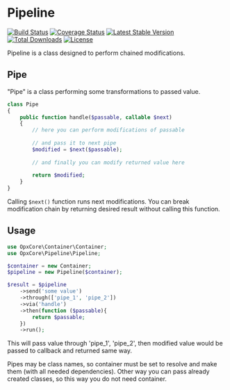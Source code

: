 # Pipeline

[![Build Status](https://travis-ci.com/opxcore/pipeline.svg?branch=main)](https://travis-ci.com/opxcore/pipeline)
[![Coverage Status](https://coveralls.io/repos/github/opxcore/pipeline/badge.svg?branch=master)](https://coveralls.io/github/opxcore/pipeline?branch=master)
[![Latest Stable Version](https://poser.pugx.org/opxcore/pipeline/v/stable)](https://packagist.org/packages/opxcore/pipeline)
[![Total Downloads](https://poser.pugx.org/opxcore/pipeline/downloads)](https://packagist.org/packages/opxcore/pipeline)
[![License](https://poser.pugx.org/opxcore/pipeline/license)](https://packagist.org/packages/opxcore/pipeline)

Pipeline is a class designed to perform chained modifications.

## Pipe

"Pipe" is a class performing some transformations to passed value.

```php
class Pipe
{
    public function handle($passable, callable $next)
    {
        // here you can perform modifications of passable 
        
        // and pass it to next pipe
        $modified = $next($passable);
        
        // and finally you can modify returned value here 
        
        return $modified;
    }
}
```

Calling `$next()` function runs next modifications. You can break modification chain by returning desired result without
calling this function.

## Usage

```php
use OpxCore\Container\Container;
use OpxCore\Pipeline\Pipeline;

$container = new Container;
$pipeline = new Pipeline($container);

$result = $pipeline
    ->send('some value')
    ->through(['pipe_1', 'pipe_2'])
    ->via('handle')
    ->then(function ($passable){
        return $passable;
    })
    ->run();
```

This will pass value through 'pipe_1', 'pipe_2', then modified value would be passed to callback and returned same way.

Pipes may be class names, so container must be set to resolve and make them (with all needed dependencies). Other way
you can pass already created classes, so this way you do not need container.